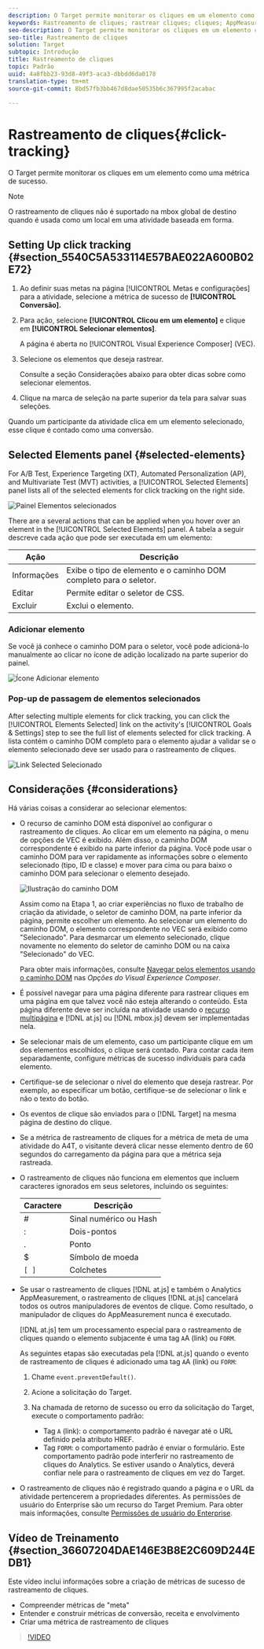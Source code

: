 ```yaml
---
description: O Target permite monitorar os cliques em um elemento como uma métrica de sucesso.
keywords: Rastreamento de cliques; rastrear cliques; cliques; AppMeasurement
seo-description: O Target permite monitorar os cliques em um elemento como uma métrica de sucesso.
seo-title: Rastreamento de cliques
solution: Target
subtopic: Introdução
title: Rastreamento de cliques
topic: Padrão
uuid: 4a8fbb23-93d8-49f3-aca3-dbbdd6da0178
translation-type: tm+mt
source-git-commit: 8bd57fb3bb467d8dae50535b6c367995f2acabac

---
```



# Rastreamento de cliques{#click-tracking}

O Target permite monitorar os cliques em um elemento como uma métrica de sucesso.

>[!NOTE]
>
>O rastreamento de cliques não é suportado na mbox global de destino quando é usada como um local em uma atividade baseada em forma.

## Setting Up click tracking {#section_5540C5A533114E57BAE022A600B02E72}

1. Ao definir suas metas na página [!UICONTROL Metas e configurações] para a atividade, selecione a métrica de sucesso de **[!UICONTROL Conversão].**
1. Para ação, selecione **[!UICONTROL Clicou em um elemento]** e clique em **[!UICONTROL Selecionar elementos]**.

   A página é aberta no [!UICONTROL Visual Experience Composer] (VEC).

1. Selecione os elementos que deseja rastrear.

   Consulte a seção Considerações abaixo para obter dicas sobre como selecionar elementos.

1. Clique na marca de seleção na parte superior da tela para salvar suas seleções.

Quando um participante da atividade clica em um elemento selecionado, esse clique é contado como uma conversão.

## Selected Elements panel {#selected-elements}

For A/B Test, Experience Targeting (XT), Automated Personalization (AP), and Multivariate Test (MVT) activities, a [!UICONTROL Selected Elements] panel lists all of the selected elements for click tracking on the right side.

![Painel Elementos selecionados](/help/c-activities/r-success-metrics/assets/selected-elements.png)

There are a several actions that can be applied when you hover over an element in the [!UICONTROL Selected Elements] panel. A tabela a seguir descreve cada ação que pode ser executada em um elemento:

| Ação | Descrição |
| --- | --- |
| Informações | Exibe o tipo de elemento e o caminho DOM completo para o seletor. |
| Editar | Permite editar o seletor de CSS. |
| Excluir | Exclui o elemento. |

### Adicionar elemento

Se você já conhece o caminho DOM para o seletor, você pode adicioná-lo manualmente ao clicar no ícone de adição localizado na parte superior do painel.

![Ícone Adicionar elemento](/help/c-activities/r-success-metrics/assets/add-element.png)

### Pop-up de passagem de elementos selecionados

After selecting multiple elements for click tracking, you can click the [!UICONTROL Elements Selected] link on the activity's [!UICONTROL Goals &amp; Settings] step to see the full list of elements selected for click tracking. A lista contém o caminho DOM completo para o elemento ajudar a validar se o elemento selecionado deve ser usado para o rastreamento de cliques.

![Link Selected Selecionado](/help/c-activities/r-success-metrics/assets/elements-selected-link.png)

## Considerações {#considerations}

Há várias coisas a considerar ao selecionar elementos:

* O recurso de caminho DOM está disponível ao configurar o rastreamento de cliques. Ao clicar em um elemento na página, o menu de opções de VEC é exibido. Além disso, o caminho DOM correspondente é exibido na parte inferior da página. Você pode usar o caminho DOM para ver rapidamente as informações sobre o elemento selecionado (tipo, ID e classe) e mover para cima ou para baixo o caminho DOM para selecionar o elemento desejado.

   ![Ilustração do caminho DOM](/help/c-activities/r-success-metrics/assets/click-tracking-dom.png)

   Assim como na Etapa 1, ao criar experiências no fluxo de trabalho de criação da atividade, o seletor de caminho DOM, na parte inferior da página, permite escolher um elemento. Ao selecionar um elemento do caminho DOM, o elemento correspondente no VEC será exibido como "Selecionado". Para desmarcar um elemento selecionado, clique novamente no elemento do seletor de caminho DOM ou na caixa "Selecionado" do VEC.

   Para obter mais informações, consulte [Navegar pelos elementos usando o caminho DOM](/help/c-experiences/c-visual-experience-composer/viztarget-options.md#dom-path) nas *Opções do Visual Experience Composer*.

* É possível navegar para uma página diferente para rastrear cliques em uma página em que talvez você não esteja alterando o conteúdo. Esta página diferente deve ser incluída na atividade usando o [recurso multipágina](../../c-experiences/c-visual-experience-composer/multipage-activity.md#concept_277E096063E14813AC5D8EDFA1D2ED48) e [!DNL at.js] ou [!DNL mbox.js] devem ser implementadas nela.
* Se selecionar mais de um elemento, caso um participante clique em um dos elementos escolhidos, o clique será contado. Para contar cada item separadamente, configure métricas de sucesso individuais para cada elemento.
* Certifique-se de selecionar o nível do elemento que deseja rastrear. Por exemplo, ao especificar um botão, certifique-se de selecionar o link e não o texto do botão.
* Os eventos de clique são enviados para o [!DNL Target] na mesma página de destino do clique.
* Se a métrica de rastreamento de cliques for a métrica de meta de uma atividade do A4T, o visitante deverá clicar nesse elemento dentro de 60 segundos do carregamento da página para que a métrica seja rastreada.
* O rastreamento de cliques não funciona em elementos que incluem caracteres ignorados em seus seletores, incluindo os seguintes:

   | Caractere | Descrição |
   |---|---|
   | # | Sinal numérico ou Hash |
   | : | Dois-pontos |
   | . | Ponto |
   | $ | Símbolo de moeda |
   | `[ ]` | Colchetes |

* Se usar o rastreamento de cliques [!DNL at.js] e também o Analytics AppMeasurement, o rastreamento de cliques [!DNL at.js] cancelará todos os outros manipuladores de eventos de clique. Como resultado, o manipulador de cliques do AppMeasurement nunca é executado.

   [!DNL at.js] tem um processamento especial para o rastreamento de cliques quando o elemento subjacente é uma tag `A`A (link) ou `FORM`.

   As seguintes etapas são executadas pela [!DNL at.js] quando o evento de rastreamento de cliques é adicionado uma tag `A`A (link) ou `FORM`:

   1. Chame `event.preventDefault()`.

   1. Acione a solicitação do Target.

   1. Na chamada de retorno de sucesso ou erro da solicitação do Target, execute o comportamento padrão:

      * Tag `A` (link): o comportamento padrão é navegar até o URL definido pela atributo HREF.
      * Tag `FORM`: o comportamento padrão é enviar o formulário.
   Este comportamento padrão pode interferir no rastreamento de cliques do Analytics. Se estiver usando o Analytics, deverá confiar nele para o rastreamento de cliques em vez do Target.

* O rastreamento de cliques não é registrado quando a página e o URL da atividade pertencerem a propriedades diferentes. As permissões de usuário do Enterprise são um recurso do Target Premium. Para obter mais informações, consulte [Permissões de usuário do Enterprise](/help/administrating-target/c-user-management/property-channel/property-channel.md).

## Vídeo de Treinamento {#section_36607204DAE146E3B8E2C609D244EDB1}

Este vídeo inclui informações sobre a criação de métricas de sucesso de rastreamento de cliques.

* Compreender métricas de "meta"
* Entender e construir métricas de conversão, receita e envolvimento
* Criar uma métrica de rastreamento de cliques

>[!VIDEO](https://video.tv.adobe.com/v/17380?captions=por_br)